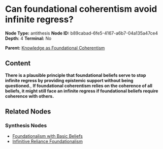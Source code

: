 # Can foundational coherentism avoid infinite regress?

**Node Type:** antithesis
**Node ID:** b89cabad-6fe5-4167-a6b7-04a135a47ce4
**Depth:** 4
**Terminal:** No

**Parent:** [Knowledge as Foundational Coherentism](knowledge-as-foundational-coherentism-synthesis-0d76d8c5-ff59-409d-9af1-3e46417323da.md)

## Content

**There is a plausible principle that foundational beliefs serve to stop infinite regress by providing epistemic support without being questioned.**, **If foundational coherentism relies on the coherence of all beliefs, it might still face an infinite regress if foundational beliefs require coherence with others.**

## Related Nodes

### Synthesis Nodes

- [Foundationalism with Basic Beliefs](foundationalism-with-basic-beliefs-synthesis-a5012a53-95ad-4848-a5a8-287ef7aa3774.md)
- [Infinitive Reliance Foundationalism](infinitive-reliance-foundationalism-synthesis-471846a7-988d-4ab7-b19b-01cce8f22ad9.md)
